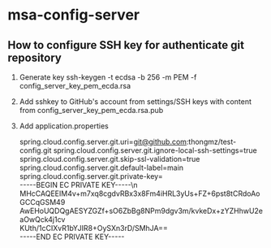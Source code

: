 # msa-config-server


## How to configure SSH key for authenticate git repository
1. Generate key
   ssh-keygen -t ecdsa -b 256 -m PEM -f config_server_key_pem_ecda.rsa
   
2. Add sshkey to GitHub's account from settings/SSH keys with content from config_server_key_pem_ecda.rsa.pub 

3. Add application.properties
   
   spring.cloud.config.server.git.uri=git@github.com:thongmz/test-config.git
   spring.cloud.config.server.git.ignore-local-ssh-settings=true
   spring.cloud.config.server.git.skip-ssl-validation=true
   spring.cloud.config.server.git.default-label=main
   spring.cloud.config.server.git.private-key=\
   -----BEGIN EC PRIVATE KEY-----\n\
   MHcCAQEEIM4v+m7xq8cgdvRBx3x8Fm4iHRL3yUs+FZ+6pst8tCRdoAoGCCqGSM49\
   AwEHoUQDQgAESYZGZf+sO6ZbBg8NPm9dgv3m/kvkeDx+zYZHhwU2eaOwQck4j1cv\
   KUth/1cCIXvR1bYJIR8+OySXn3rD/SMhJA==\
   -----END EC PRIVATE KEY-----